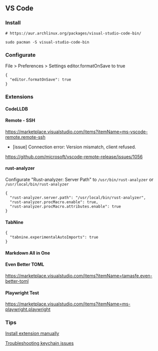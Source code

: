 ## VS Code

### Install

```
# https://aur.archlinux.org/packages/visual-studio-code-bin/

sudo pacman -S visual-studio-code-bin
```

### Configurate

File > Preferences > Settings editor.formatOnSave to true

```
{
  "editor.formatOnSave": true
}
```

### Extensions

#### CodeLLDB

#### Remote - SSH

https://marketplace.visualstudio.com/items?itemName=ms-vscode-remote.remote-ssh

* [issue] Connection error: Version mismatch, client refused.

https://github.com/microsoft/vscode-remote-release/issues/1056

#### rust-analyzer

Configurate "Rust-analyzer: Server Path" to `/usr/bin/rust-analyzer` or `/usr/local/bin/rust-analyzer`

```
{
  "rust-analyzer.server.path": "/usr/local/bin/rust-analyzer",
  "rust-analyzer.procMacro.enable": true,
  "rust-analyzer.procMacro.attributes.enable": true
}
```

#### TabNine

```
{
  "tabnine.experimentalAutoImports": true
}
```

#### Markdown All in One

#### Even Better TOML

https://marketplace.visualstudio.com/items?itemName=tamasfe.even-better-toml

#### Playwright Test

https://marketplace.visualstudio.com/items?itemName=ms-playwright.playwright

### Tips

[Install extension manually](https://stackoverflow.com/questions/42017617/how-to-install-vs-code-extension-manually)

[Troubleshooting keychain issues](https://code.visualstudio.com/docs/editor/settings-sync#_troubleshooting-keychain-issues)

